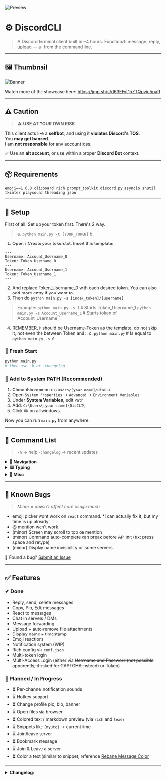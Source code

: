 ![Preview](https://github.com/user-attachments/assets/8067db4a-0f02-457f-b6ef-3897aefdb14f)
# ⚙️ DiscordCLI
> A Discord terminal client built in ~4 hours. Functional: message, reply, upload — all from the command line.

---

## 🖼️ Thumbnail
![Banner](https://github.com/user-attachments/assets/e072021d-ab9c-4edd-beb6-d38d19f75b51)

Watch more of the showcase here:
https://jmp.sh/s/d63EFvt1hZTQpvic5paR

---

## ⚠️ Caution
> ⚠️ **USE AT YOUR OWN RISK**

This client acts like a **selfbot**, and using it **violates Discord's TOS**.  
You **may get banned**.  
I am **not responsible** for any account loss.  

✅ Use an **alt account**, or use within a proper **Discord Bot** context.

---

## 📦 Requirements

```
emoji==1.6.3 clipboard rich prompt_toolkit discord.py asyncio shutil tkinter playsound threading json
````

---

## 🚀 Setup
First of all. Set up your token first. There's 2 way.
> a. `python main.py -t [YOUR_TOKEN]` 
> b. 
1. Open / Create your token.txt. Insert this template:
```
---
Username: Account_Username_0
Token: Token_Username_0
---
Username: Account_Username_1
Token: Token_Username_1
---
```
2. And replace Token_Username_0 with each desired token. You can also add more entry if you want to.
3. Then do `python main.py -s [index_token]/[username]`
> Example:
> `python main.py -s 1` # Starts Token_Username_1
> `python main.py -s Account_Username_1` # Starts token of Account_Username_1
4. REMEMBER, it should be Username-Token as the template, do not skip it, not even the <Space> between Token and :.
c. `python main.py` # Is equal to `python main.py -s 0`
### 🔹 Fresh Start
```bash
python main.py
# then use -h or -changelog
````

### 🔹 Add to System PATH (Recommended)

1. Clone this repo to:
   `C:/Users/[your-name]/DisCLI`
2. Open `System Properties` → `Advanced` → `Environment Variables`
3. Under **System Variables**, edit `Path`
4. Add:
   `C:\Users\[your-name]\DisCLI\`
5. Click `OK` on all windows.

Now you can run `main.py` from anywhere.

---

## 🧩 Command List

> `-h` → help
> `-changelog` → recent updates

<details>
<summary><strong>🧭 Navigation</strong></summary>

```
-s [server]         Pick a server
-c [channel]        Pick a chat channel (needs -s first)
-cf [friend]        Pick a friend to DM
-q / -e             Quit the CLI
-ct [emoji]         React a message with emoji, ex: -ct 5 :sob:
```

</details>

<details>
<summary><strong>⌨️ Typing</strong></summary>

```
-r [index] [msg]    Reply to message by index
-d [idx ...]        Delete messages (list accepted)
-up                Upload a file (via Explorer popup)
-deup              Clear all staged uploads
-fw [idx] [target]  Forward message to someone
-y [index]           Copy or Yank a message
-p [index]          Pin a message, if authorized 
-dp [index]         Unpin a message, if authorized
-e [index] [edit]   Edit a message of index_message with new edit
"say"               Without (-) will say something in current_channel, also sends a file if -up is triggered before
"@"                 List all mentionable users
":...:"             List all possible emoji
```

</details>

<details>
<summary><strong>🔔 Misc</strong></summary>

```
-ntf / -notif       Show notifications
-gntf / -gonotif    Jump to notif source
->n / -<n           Scroll newest/oldest by n messages
```
</details>

---

## 🐞 Known Bugs

> *Minor = doesn't affect core usage much*

* emoji picker wont work on `react` command. *i can actually fix it, but my time is up already`
* @ mention won't work.
* (minor) Screen may scroll to top on mention
* (minor) Command auto-complete can break before API init (fix: press space and retype)
* (minor) Display name invisibility on some servers

🐛 Found a bug? [Submit an Issue](../../issues)

---

## ✅ Features

### ✔ Done

* Reply, send, delete messages
* Copy, Pin, Edit messages
* React to messages
* Chat in servers / DMs
* Message forwarding
* Upload + auto-remove file attachments
* Display name + timestamp
* Emoji reactions
* Notification system (WIP)
* Rich config via `conf.json`
* Multi-token login
* Multi-Access Login (either via ~~Username and Password (not possible apparently, it asked for CAPTCHA instead)~~ or Token)
### 🚧 Planned / In Progress
* ⏳ Per-channel notification sounds
* ⏳ Hotkey support
* ⏳ Change profile pic, bio, banner
* ⏳ Open files via browser
* ⏳ Colored text / markdown preview (via `rich` and `lexer`
* ⏳ Snippets like `{myutc}` → current time
* ⏳ Join/leave server
* ⏳ Bookmark message
* ⏳ Join & Leave a server
* ⏳ Color a text (similar to snippet, reference [Rebane Message Color](https://rebane2001.com/discord-colored-text-generator/)

---
<details>
<summary><strong>Changelog: </summary>
<pre>
v25.06.17 (yy/mm/dd)
        - Initial release (took 4.5~ hours)
            a. Working Reply and Sending messages
            b. Ability to DM or Interact with friends
            c. Proper Chat UI
    v25.06.19 (Major Tweaks and Improvement) (took ~9.2 hours)
        - Improved Chat UI
            a. Different color for user and other people
            b. Added timestamp
            c. Auto-clear for every command trigger
            d. Long message has horizontal bar
            e. Reply to message is visible
            f. Display name and User name shows (tweakable)
            g. Added more colors
            h. Color change upon command insert, the input I mean
        - More commands (check -h)
            a. -d(elete messages)
            b. -up(load file)
            c. -de(stage)up(load file)
            d. -f(or)w(ard) message
            e. -n(o)t(i)f
            f. -g(o to)n(o)t(i)f
        - Misc
            a. Minor revamp of code structure
            b. Added notifications for ping (untested)   
    v25.06.19.01 (Minor tweaks)
        - Chat UI
            a. Attachment is shown
        - Misc
            a.  Added `conf.json` to configure the terminal
    v25.06.21 (Minor bug fixes)
    v25.06.21.01 (minor bug fixes)
    v25.06.21.02 (added few features)
        - More commands
            a. -y(ank message) # Yank is Copy
            b. -p(in message)
            c. -d(eny)p(in message)
            d. -e(dit message)
    v25.06.21.03 (added react to message)
        - More commands
            a. -(rea)ct (message)
                > This won't display properly if your CMD unable to show emoji. It do works in Win 11.
        - Added Account Template
            a. You can now switch to different account easily through `token.txt`
            b. Input token via `-t` in CLI
<pre>
</details>
